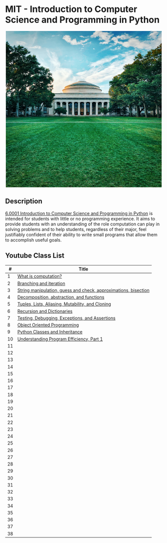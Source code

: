 # MIT - Introduction to Computer Science and Programming in Python

<p align="center">
 <img src="mit.jpg" alt="MIT" height="500" width="500"/>
</p>

<h2>Description</h2>
<a href="https://ocw.mit.edu/courses/electrical-engineering-and-computer-science/6-0001-introduction-to-computer-science-and-programming-in-python-fall-2016/index.htm">6.0001 Introduction to Computer Science and Programming in Python</a> is intended for students with little or no programming experience. It aims to provide students with an understanding of the role computation can play in solving problems and to help students, regardless of their major, feel justifiably confident of their ability to write small programs that allow them to accomplish useful goals.

<h2> Youtube Class List</h2>

| # | Title |
| - | ----- |
| 1 | [What is computation?](https://youtu.be/nykOeWgQcHM?list=PLUl4u3cNGP63WbdFxL8giv4yhgdMGaZNA) |
| 2 | [Branching and iteration](https://youtu.be/0jljZRnHwOI?list=PLUl4u3cNGP63WbdFxL8giv4yhgdMGaZNA) |
| 3 | [String manipulation, guess and check, approximations, bisection](https://youtu.be/SE4P7IVCunE?list=PLUl4u3cNGP63WbdFxL8giv4yhgdMGaZNA) |
| 4 | [Decomposition, abstraction, and functions](https://youtu.be/MjbuarJ7SE0?list=PLUl4u3cNGP63WbdFxL8giv4yhgdMGaZNA) |
| 5 | [Tuples, Lists, Aliasing, Mutability, and Cloning](https://youtu.be/RvRKT-jXvko?list=PLUl4u3cNGP63WbdFxL8giv4yhgdMGaZNA) |
| 6 | [Recursion and Dictionaries](https://youtu.be/WPSeyjX1-4s?list=PLUl4u3cNGP63WbdFxL8giv4yhgdMGaZNA) |
| 7 | [Testing, Debugging, Exceptions, and Assertions](https://youtu.be/9H6muyZjms0?list=PLUl4u3cNGP63WbdFxL8giv4yhgdMGaZNA) |
| 8 | [Object Oriented Programming](https://youtu.be/-DP1i2ZU9gk?list=PLUl4u3cNGP63WbdFxL8giv4yhgdMGaZNA) |
| 9 | [ Python Classes and Inheritance](https://youtu.be/FlGjISF3l78?list=PLUl4u3cNGP63WbdFxL8giv4yhgdMGaZNA) |
| 10 | [Understanding Program Efficiency, Part 1](https://youtu.be/o9nW0uBqvEo?list=PLUl4u3cNGP63WbdFxL8giv4yhgdMGaZNA) |
| 11 | []() |
| 12 | []() |
| 13 | []() |
| 14 | []() |
| 15 | []() |
| 16 | []() |
| 17 | []() |
| 18 | []() |
| 19 | []() |
| 20 | []() |
| 21 | []() |
| 22 | []() |
| 23 | []() |
| 24 | []() |
| 25 | []() |
| 26 | []() |
| 27 | []() |
| 28 | []() |
| 29 | []() |
| 30 | []() |
| 31 | []() |
| 32 | []() |
| 33 | []() |
| 34 | []() |
| 35 | []() |
| 36 | []() |
| 37 | []() |
| 38 | []() |

